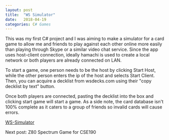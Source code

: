 ```yaml
---
layout: post
title:  "WS Simulator"
date:   2018-04-19
categories: C# Games
---
```

This was my first C# project and I was aiming to make a simulator for a card game to allow me and friends to play
against each other online more easily than playing through Skype or a similar video chat service. Since the app uses
host-client connection, ideally hamachi is used to create a local network or both players are already connected on LAN.

To start a game, one person needs to be the host by clicking Start Host, while the other person enters the ip of the
host and selects Start Client. Then, you can acquire a decklist from wsdecks.com using their "copy decklist by text"
button.

Once both players are connected, pasting the decklist into the box and clicking start game will start a game.
As a side note, the card database isn't 100% complete as it caters to a group of friends so invalid cards will
cause errors.

[WS-Simulator][WS-Sim]

[WS-Sim]: https://github.com/jhc010/WS-Simulator

Next post: Z80 Spectrum Game for CSE190
